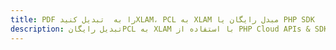 ---title: PDF را به  تبدیل کنیدXLAM، PCL به XLAM مبدل رایگان یا PHP SDKdescription: تبدیل رایگانPCL به XLAM با استفاده از PHP Cloud APIs & SDK همچنین اسناد PDF را در Cloud ایجاد، ویرایش و رندر کنید.---